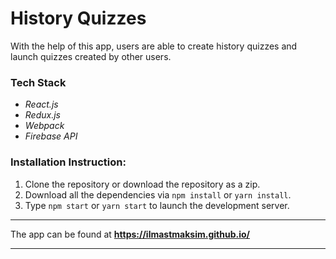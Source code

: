 # History Quizzes

With the help of this app, users are able to create history quizzes and launch quizzes created by other users.

### Tech Stack

- *React.js* 
- *Redux.js*
- *Webpack*
- *Firebase API*


### Installation Instruction:

1. Clone the repository or download the repository as a zip.
2. Download all the dependencies via `npm install` or `yarn install`.
3. Type `npm start` or `yarn start` to launch the development server.


***

The app can be found at **https://ilmastmaksim.github.io/**

***

